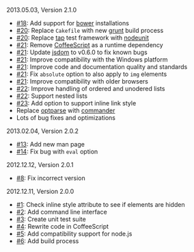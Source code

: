 2013.05.03, Version 2.1.0

* [#18](https://github.com/neocotic/html.md/issues/18): Add support for [bower][] installations
* [#20](https://github.com/neocotic/html.md/issues/20): Replace `Cakefile` with new [grunt][] build process
* [#20](https://github.com/neocotic/html.md/issues/20): Replace [tap][] test framework with [nodeunit][]
* [#21](https://github.com/neocotic/html.md/issues/21): Remove [CoffeeScript][] as a runtime dependency
* [#21](https://github.com/neocotic/html.md/issues/21): Update [jsdom][] to v0.6.0 to fix known bugs
* [#21](https://github.com/neocotic/html.md/issues/21): Improve compatibility with the Windows platform
* [#21](https://github.com/neocotic/html.md/issues/21): Improve code and documentation quality and standards
* [#21](https://github.com/neocotic/html.md/issues/21): Fix `absolute` option to also apply to `img` elements
* [#21](https://github.com/neocotic/html.md/issues/21): Improve compatibility with older browsers
* [#22](https://github.com/neocotic/html.md/issues/22): Improve handling of ordered and unodered lists
* [#22](https://github.com/neocotic/html.md/issues/22): Support nested lists
* [#23](https://github.com/neocotic/html.md/issues/23): Add option to support inline link style
* Replace [optparse][] with [commander][]
* Lots of bug fixes and optimizations

2013.02.04, Version 2.0.2

* [#13](https://github.com/neocotic/html.md/issues/13): Add new man page
* [#14](https://github.com/neocotic/html.md/issues/14): Fix bug with `eval` option

2012.12.12, Version 2.0.1

* [#8](https://github.com/neocotic/html.md/issues/8): Fix incorrect version

2012.12.11, Version 2.0.0

* [#1](https://github.com/neocotic/html.md/issues/1): Check inline style attribute to see if elements are hidden
* [#2](https://github.com/neocotic/html.md/issues/2): Add command line interface
* [#3](https://github.com/neocotic/html.md/issues/3): Create unit test suite
* [#4](https://github.com/neocotic/html.md/issues/4): Rewrite code in CoffeeScript
* [#5](https://github.com/neocotic/html.md/issues/5): Add compatibility support for node.js
* [#6](https://github.com/neocotic/html.md/issues/6): Add build process

[bower]: http://twitter.github.io/bower/
[coffeescript]: http://coffeescript.org
[commander]: http://visionmedia.github.io/commander.js/
[grunt]: http://gruntjs.com
[jsdom]: https://github.com/tmpvar/jsdom
[nodeunit]: https://github.com/caolan/nodeunit
[optparse]: https://github.com/jfd/optparse-js
[tap]: https://github.com/isaacs/node-tap
